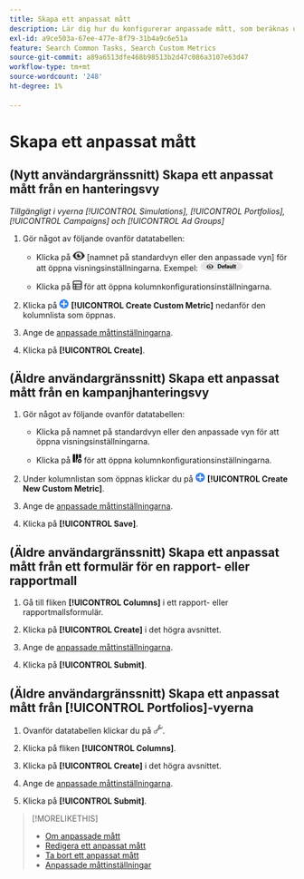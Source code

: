 ```yaml
---
title: Skapa ett anpassat mått
description: Lär dig hur du konfigurerar anpassade mått, som beräknas utifrån standardvärden.
exl-id: a9ce503a-67ee-477e-8f79-31b4a9c6e51a
feature: Search Common Tasks, Search Custom Metrics
source-git-commit: a89a6513dfe468b98513b2d47c086a3107e63d47
workflow-type: tm+mt
source-wordcount: '248'
ht-degree: 1%

---
```


# Skapa ett anpassat mått

## (Nytt användargränssnitt) Skapa ett anpassat mått från en hanteringsvy

*Tillgängligt i vyerna [!UICONTROL Simulations], [!UICONTROL Portfolios], [!UICONTROL Campaigns] och [!UICONTROL Ad Groups]*

1. Gör något av följande ovanför datatabellen:

   * Klicka på ![Vyväljaren](/help/search-social-commerce/assets/view.png "Vyväljaren") \[namnet på standardvyn eller den anpassade vyn\] för att öppna visningsinställningarna. Exempel: ![Exempelvy](/help/search-social-commerce/assets/view-selector-example.png "Exempelvy")

   * Klicka på ![Anpassade kolumner](/help/search-social-commerce/assets/custom-columns-new.png "Egna kolumner") för att öppna kolumnkonfigurationsinställningarna.

1. Klicka på ![Skapa anpassat mått](/help/search-social-commerce/assets/add.png "Skapa anpassat mått") **[!UICONTROL Create Custom Metric]** nedanför den kolumnlista som öppnas.

1. Ange de [anpassade måttinställningarna](custom-metric-settings.md).

1. Klicka på **[!UICONTROL Create]**.

## (Äldre användargränssnitt) Skapa ett anpassat mått från en kampanjhanteringsvy

1. Gör något av följande ovanför datatabellen:

   * Klicka på namnet på standardvyn eller den anpassade vyn för att öppna visningsinställningarna.

   * Klicka på ![Anpassade kolumner](/help/search-social-commerce/assets/custom-columns.png "Egna kolumner") för att öppna kolumnkonfigurationsinställningarna.

1. Under kolumnlistan som öppnas klickar du på ![Skapa nytt anpassat mått](/help/search-social-commerce/assets/add.png "Skapa nytt anpassat mått") **[!UICONTROL Create New Custom Metric]**.

1. Ange de [anpassade måttinställningarna](custom-metric-settings.md).

1. Klicka på **[!UICONTROL Save]**.

## (Äldre användargränssnitt) Skapa ett anpassat mått från ett formulär för en rapport- eller rapportmall

1. Gå till fliken **[!UICONTROL Columns]** i ett rapport- eller rapportmallsformulär.

1. Klicka på **[!UICONTROL Create]** i det högra avsnittet.

1. Ange de [anpassade måttinställningarna](custom-metric-settings.md).

1. Klicka på **[!UICONTROL Submit]**.

## (Äldre användargränssnitt) Skapa ett anpassat mått från [!UICONTROL Portfolios]-vyerna

1. Ovanför datatabellen klickar du på ![Redigera markerad vy](/help/search-social-commerce/assets/view-settings.png "Redigera markerad vy").

1. Klicka på fliken **[!UICONTROL Columns]**.

1. Klicka på **[!UICONTROL Create]** i det högra avsnittet.

1. Ange de [anpassade måttinställningarna](custom-metric-settings.md).

1. Klicka på **[!UICONTROL Submit]**.

>[!MORELIKETHIS]
>
>* [Om anpassade mått](custom-metric-about.md)
>* [Redigera ett anpassat mått](custom-metric-edit.md)
>* [Ta bort ett anpassat mått](custom-metric-delete.md)
>* [Anpassade måttinställningar](custom-metric-settings.md)
